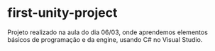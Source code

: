 # first-unity-project
Projeto realizado na aula do dia 06/03, onde aprendemos elementos básicos de programação e da engine, usando C# no Visual Studio.
